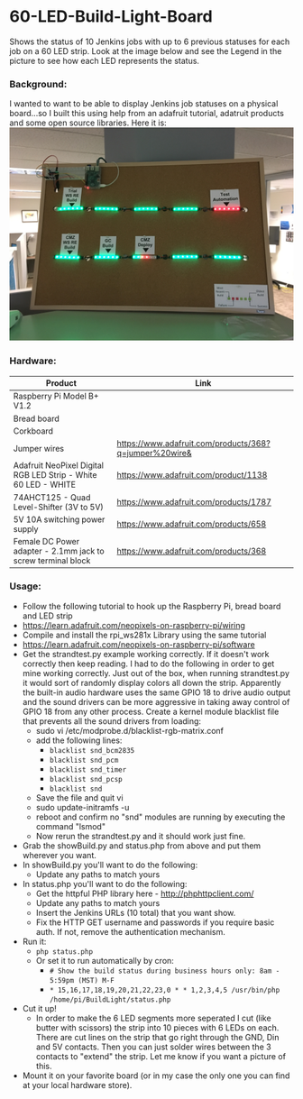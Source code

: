 # 60-LED-Build-Light-Board
Shows the status of 10 Jenkins jobs with up to 6 previous statuses for each job on a 60 LED strip.  Look at the image below and see the Legend in the picture to see how each LED represents the status.

### Background:
I wanted to want to be able to display Jenkins job statuses on a physical board...so I built this using help from an adafruit tutorial, adatruit products and some open source libraries. Here it is:
![picture alt](https://github.com/bjanosngt/60-LED-Build-Light-Board/blob/master/60LedCorkboardBuildStatus.JPG)

### Hardware:
Product  | Link
------------- | -------------
Raspberry Pi Model B+ V1.2  | 
Bread board  |
Corkboard  |
Jumper wires | https://www.adafruit.com/products/368?q=jumper%20wire&
Adafruit NeoPixel Digital RGB LED Strip - White 60 LED - WHITE  | https://www.adafruit.com/product/1138
74AHCT125 - Quad Level-Shifter (3V to 5V)  | https://www.adafruit.com/products/1787
5V 10A switching power supply  | https://www.adafruit.com/products/658
Female DC Power adapter - 2.1mm jack to screw terminal block  | https://www.adafruit.com/products/368

### Usage:
* Follow the following tutorial to hook up the Raspberry Pi, bread board and LED strip
 * https://learn.adafruit.com/neopixels-on-raspberry-pi/wiring
* Compile and install the rpi_ws281x Library using the same tutorial
 * https://learn.adafruit.com/neopixels-on-raspberry-pi/software
 * Get the strandtest.py example working correctly.  If it doesn't work correctly then keep reading.  I had to do the following in order to get mine working correctly.  Just out of the box, when running strandtest.py it would sort of randomly display colors all down the strip.  Apparently the built-in audio hardware uses the same GPIO 18 to drive audio output and the sound drivers can be more aggressive in taking away control of GPIO 18 from any other process.  Create a kernel module blacklist file that prevents all the sound drivers from loading:
   * sudo vi /etc/modprobe.d/blacklist-rgb-matrix.conf
    * add the following lines:
      * `blacklist snd_bcm2835`
      * `blacklist snd_pcm`
      * `blacklist snd_timer`
      * `blacklist snd_pcsp`
      * `blacklist snd`
    * Save the file and quit vi
    * sudo update-initramfs -u
    * reboot and confirm no "snd" modules are running by executing the command "lsmod"
    * Now rerun the strandtest.py and it should work just fine.
 * Grab the showBuild.py and status.php from above and put them wherever you want.
 * In showBuild.py you'll want to do the following:
    * Update any paths to match yours
 * In status.php you'll want to do the following:
    * Get the httpful PHP library here - http://phphttpclient.com/
    * Update any paths to match yours
    * Insert the Jenkins URLs (10 total) that you want show.
    * Fix the HTTP GET username and passwords if you require basic auth.  If not, remove the authentication mechanism.
  * Run it:
    * `php status.php`
    * Or set it to run automatically by cron:
      * `# Show the build status during business hours only: 8am - 5:59pm (MST) M-F`
      * `* 15,16,17,18,19,20,21,22,23,0 * * 1,2,3,4,5 /usr/bin/php /home/pi/BuildLight/status.php`
  * Cut it up!
    * In order to make the 6 LED segments more seperated I cut (like butter with scissors) the strip into 10 pieces with 6 LEDs on each.  There are cut lines on the strip that go right through the GND, Din and 5V contacts.  Then you can just solder wires between the 3 contacts to "extend" the strip.  Let me know if you want a picture of this.
  * Mount it on your favorite board (or in my case the only one you can find at your local hardware store).
